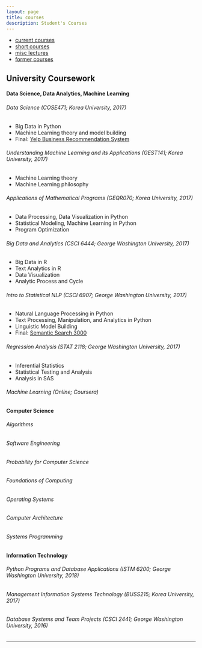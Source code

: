 ```yaml
---
layout: page
title: courses
description: Student's Courses
---
```


<div class="navbar">
    <div class="navbar-inner">
        <ul class="nav">
            <li><a href="#current">current courses</a></li>
            <li><a href="#shortcourses">short courses</a></li>
            <li><a href="#misc">misc lectures</a></li>
            <li><a href="#old">former courses</a></li>
        </ul>
    </div>
</div>


## <a name="current"></a>University Coursework

#### Data Science, Data Analytics, Machine Learning

###### Data Science (COSE471; Korea University, 2017)
- Big Data in Python 
- Machine Learning theory and model building
- Final: [Yelp Business Recommendation System](http://www.google.com)

###### Understanding Machine Learning and its Applications (GEST141; Korea University, 2017)
- Machine Learning theory
- Machine Learning philosophy

###### Applications of Mathematical Programs (GEQR070; Korea University, 2017)
- Data Processing, Data Visualization in Python
- Statistical Modeling, Machine Learning in Python
- Program Optimization

###### Big Data and Analytics (CSCI 6444; George Washington University, 2017)
- Big Data in R
- Text Analytics in R
- Data Visualization
- Analytic Process and Cycle

###### Intro to Statistical NLP (CSCI 6907; George Washington University, 2017)
- Natural Language Processing in Python
- Text Processing, Manipulation, and Analytics in Python
- Linguistic Model Building
- Final: [Semantic Search 3000](http://www.google.com)

###### Regression Analysis (STAT 2118; George Washington University, 2017)
- Inferential Statistics
- Statistical Testing and Analysis
- Analysis in SAS


###### Machine Learning (Online; Coursera)


#### Computer Science

###### Algorithms
###### Software Engineering
###### Probability for Computer Science
###### Foundations of Computing
###### Operating Systems
###### Computer Architecture
###### Systems Programming


#### Information Technology

###### Python Programs and Database Applications (ISTM 6200; George Washington University, 2018)
###### Management Information Systems Technology (BUSS215; Korea University, 2017)
###### Database Systems and Team Projects (CSCI 2441; George Washington University, 2016)

---

